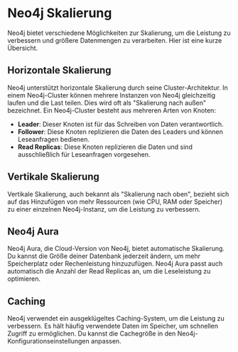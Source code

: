 # Neo4j Skalierung

Neo4j bietet verschiedene Möglichkeiten zur Skalierung, um die Leistung zu verbessern und größere Datenmengen zu verarbeiten. Hier ist eine kurze Übersicht.  

## Horizontale Skalierung

Neo4j unterstützt horizontale Skalierung durch seine Cluster-Architektur. In einem Neo4j-Cluster können mehrere Instanzen von Neo4j gleichzeitig laufen und die Last teilen. Dies wird oft als "Skalierung nach außen" bezeichnet. Ein Neo4j-Cluster besteht aus mehreren Arten von Knoten:  

- **Leader**: Dieser Knoten ist für das Schreiben von Daten verantwortlich.
- **Follower**: Diese Knoten replizieren die Daten des Leaders und können Leseanfragen bedienen.
- **Read Replicas**: Diese Knoten replizieren die Daten und sind ausschließlich für Leseanfragen vorgesehen.

## Vertikale Skalierung

Vertikale Skalierung, auch bekannt als "Skalierung nach oben", bezieht sich auf das Hinzufügen von mehr Ressourcen (wie CPU, RAM oder Speicher) zu einer einzelnen Neo4j-Instanz, um die Leistung zu verbessern.  

## Neo4j Aura

Neo4j Aura, die Cloud-Version von Neo4j, bietet automatische Skalierung. Du kannst die Größe deiner Datenbank jederzeit ändern, um mehr Speicherplatz oder Rechenleistung hinzuzufügen. Neo4j Aura passt auch automatisch die Anzahl der Read Replicas an, um die Leseleistung zu optimieren.  

## Caching

Neo4j verwendet ein ausgeklügeltes Caching-System, um die Leistung zu verbessern. Es hält häufig verwendete Daten im Speicher, um schnellen Zugriff zu ermöglichen. Du kannst die Cachegröße in den Neo4j-Konfigurationseinstellungen anpassen.
